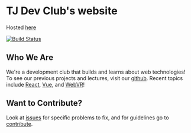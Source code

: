 # TJ Dev Club's website
Hosted [here](https://tjdev.club)

[![Build Status](https://travis-ci.org/TJDevClub/website.svg?branch=master)](https://travis-ci.org/TJDevClub/website)
## Who We Are
We're a development club that builds and learns about web technologies! To see our previous projects and lectures, visit our [github](https://github.com/TJDevClub/). Recent topics include [React](https://github.com/TJDevClub/ReactRocks), [Vue](https://github.com/TJDevClub/RoomWithAVue), and [WebVR](https://github.com/TJDevClub/WinterWonderland)!

## Want to Contribute?
Look at [issues](https://github.com/TJDevClub/website/issues) for specific problems to fix, and for guidelines go to [contribute](https://github.com/TJDevClub/website/blob/master/CONTRIBUTING.md).
